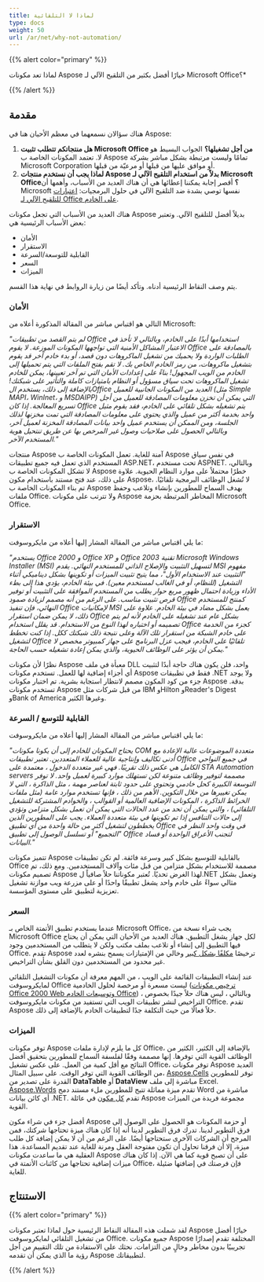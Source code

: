 ```yaml
---
title: لماذا لا التلقائية
type: docs
weight: 50
url: /ar/net/why-not-automation/
---
```


{{% alert color="primary" %}}

لماذا تعد مكونات Aspose خيارًا أفضل بكثير من التلقيح الآلي لـ Microsoft Office؟*

{{% /alert %}}

## **مقدمة**

هناك سؤالان نسمعهما في معظم الأحيان هنا في Aspose:

1. **هل منتجاتكم تتطلب تثبيت Microsoft Office من أجل تشغيلها؟**
   الجواب البسيط هو لا. تعتمد المكونات الخاصة ب Aspose تمامًا وليست مرتبطة بشكل مباشر بشركة Microsoft Corporation أو موافق عليها من قبلها أو مرعيّة من قبلها.
1. **لماذا يجب أن نستخدم منتجات Aspose بدلاً من استخدام التلقيح الآلي لـ Microsoft Office؟**
   أقصر إجابة يمكننا إعطائها هي أن هناك العديد من الأسباب، وأهمها أن Microsoft نفسها توصي بشدة ضد التلقيح الآلي في حلول البرمجيات: [اعتبارات للتلقيح الآلي لـ Office على الخادم](https://support.microsoft.com/en-us/topic/considerations-for-server-side-automation-of-office-48bcfe93-8a89-47f1-0bce-017433ad79e2).

هناك العديد من الأسباب التي تجعل مكونات Aspose بديلاً أفضل للتلقيح الآلي. وتعتبر بعض الأسباب الرئيسية هي:

- الأمان
- الاستقرار
- القابلية للتوسعة/السرعة
- السعر
- الميزات

يتم وصف النقاط الرئيسية أدناه. وتأكد أيضًا من زيارة الروابط في نهاية هذا القسم.

### **الأمان**

التالي هو اقتباس مباشر من المقالة المذكورة أعلاه من Microsoft:

*"لم يتم القصد من تطبيقات Office استخدامها أبدًا على الخادم، وبالتالي لا تأخذ في الاعتبار المشاكل الأمنية التي تواجهها المكونات الموزعة. لا يقوم Office بالمصادقة على الطلبات الواردة ولا يحميك من تشغيل الماكروهات دون قصد، أو بدء خادم آخر قد يقوم بتشغيل ماكروهات، من رمز الخادم الخاص بك. لا تقم بفتح الملفات التي يتم تحميلها إلى الخادم من الويب المجهول! بناءً على إعدادات الأمان التي تم آخر تعيينها، يمكن للخادم تشغيل الماكروهات تحت سياق مسؤول أو النظام بامتيازات كاملة والتأثير على شبكتك! بالإضافة إلى ذلك، يستخدم الOffice العديد من المكونات الجانبية للعميل (مثل Simple MAPI، WinInet، و MSDAIPP) التي يمكن أن تخزن معلومات المصادقة للعميل من أجل تسريع المعالجة. إذا كان Office يتم تشغيله بشكل تلقائي على الخادم، فقد يقوم مثيل واحد بخدمة أكثر من عميل والذي يحتوي على معلومات المصادقة التي تمت مخزنها لذلك الجلسة، ومن الممكن أن يستخدم عميل واحد بيانات المصادقة المخزنة لعميل آخر، وبالتالي الحصول على صلاحيات وصول غير المرخص بها عن طريق تنتحيل هوية المستخدم الآخر."*

منتجات Aspose آمنة للغاية. تعمل المكونات الخاصة ب Aspose في نفس سياق المستخدم الذي تعمل فيه جميع تطبيقات ASP.NET، تحت مستخدم ASPNET. وبالتالي، لا تشكل المكونات الخاصة ب Aspose خطرًا محتملاً على موارد النظام الحيوية. علاوة على ذلك، عند فتح مستند باستخدام مكون Aspose، لا تُشغل الوظائف البرمجية تلقائيًا. تم بناء المكونات الخاصة ب Aspose بهدف السماح للمطورين بإنشاء وتلاعب وحفظ ملفات Office. ولا تترتب على مكونات Aspose المخاطر المرتبطة بحزمة Microsoft Office.

### **الاستقرار**

ما يلي اقتباس مباشر من المقالة المشار إليها أعلاه من مايكروسوفت:

*"يستخدم Office 2000 و Office XP و Office 2003 تقنية Microsoft Windows Installer (MSI) لتسهيل التثبيت والإصلاح الذاتي للمستخدم النهائي. يقدم MSI مفهوم "التثبيت عند الاستخدام الأول"، مما يتيح تثبيت الميزات أو تكوينها بشكل ديناميكي أثناء التشغيل (للنظام، أو في الغالب لمستخدم معين). في بيئة الخادم، يؤدي هذا إلى بطء الأداء وزيادة احتمال ظهور مربع حوار يطلب من المستخدم الموافقة على التثبيت أو توفير قرص تثبيت مناسب. على الرغم من أنه مصمم لزيادة صمود Office كمنتج للمستخدم النهائي، فإن تنفيذ Office لإمكانيات MSI يعمل بشكل مضاد في بيئة الخادم. علاوة على ذلك، لا يمكن ضمان استقرار Office بشكل عام عند تشغيله على الخادم لأنه لم يتم تصميمه أو اختباره لهذا النوع من الاستخدام. قد يقلل استخدام Office كجزء من الخدمة على خادم الشبكة من استقرار تلك الآلة وعلى نتيجة ذلك شبكتك ككل. إذا كنت تخطط لتشغيل Office تلقائيًا على الخادم، فيجب عزل البرنامج على جهاز كمبيوتر مخصص لا يمكن أن يؤثر على الوظائف الحيوية، والذي يمكن إعادة تشغيله حسب الحاجة."*

نظرًا لأن مكونات Aspose معبأة في ملف DLL واحد، فلن يكون هناك حاجة أبدًا لتثبيت أي أجزاء إضافية لها للعمل. تستخدم مكونات Aspose فقط في تطبيقات .NET ولا يوجد جزء من كود المكون مصمم لانتظار استجابة بشرية. تم اختبار مكونات Aspose بدقة. تستخدم مكونات Aspose من قبل شركات مثل IBM وHilton وReader's Digest وBank of America وغيرها الكثير.

### **القابلية للتوسع / السرعة**

ما يلي اقتباس مباشر من المقالة المشار إليها أعلاه من مايكروسوفت:

*"يحتاج المكونان للخادم إلى أن يكونا مكونات COM متعددة الموضوعات عالية الإعادة مع أدنى تكاليف وإنتاجية عالية للعملاء المتعددين. تعتبر تطبيقات Office في جميع النواحي الكامل هي عكس ذلك تقريبًا. فهي غير متعددة الدخول ، معتمدة على STA Automation servers مصممة لتوفير وظائف متنوعة لكن تستهلك موارد كبيرة لعميل واحد. لا توفر التوسعة الكبيرة كحل خادمي وتحتوي على حدود ثابتة لعناصر مهمة ، مثل الذاكرة ، التي لا يمكن تغييرها من خلال التكوين. الأهم من ذلك ، فإنها تستخدم موارد عامة (مثل ملفات الخرائط الذاكرة ، المكونات الإضافية العالمية أو القوالب ، والخوادم المشتركة للتشغيل التلقائي) ، والتي يمكن أن تحد من عدد الحالات التي يمكن أن تعمل بشكل متزامن وتؤدي إلى حالات التنافس إذا تم تكوينها في بيئة متعددة العملاء. يجب على المطورين الذين يخططون لتشغيل أكثر من حالة واحدة من أي تطبيق Office في وقت واحد النظر في "التجميع" أو تسلسل الوصول إلى تطبيق Office لتجنب الأعراق الواحدة أو فساد البيانات."*

تتميز مكونات Aspose بالقابلية للتوسيع بشكل كبير وسرعة فائقة. لم تكن تطبيقات Office مصممة للاستخدام بشكل متزامن من قبل مئات وآلاف المستخدمين. ومع ذلك، تم تصميم مكونات Aspose لهذا الغرض تحديًا. تُعتبر مكوناتنا حلاً صافياً ل.NET وتعمل بشكل مثالي سواءً على خادم واحد يشغل تطبيقًا واحدًا أو على مزرعة ويب موازنة تشغيل تعزيزية لتطبيق على مستوى المؤسسة.

### **السعر**

عندما يستخدم تطبيق الأتمتة الخاص بـ Microsoft Office، يجب شراء نسخة من Microsoft Office لكل جهاز يشغل التطبيق. هناك العديد من الأحيان التي يمكن أن يحتاج فيها التطبيق إلى إنشاء أو تلاعب بملف مكتب ولكن لا يتطلب من المستخدمين وجود Office. تقدم Aspose ترخيصًا [مكلفًا بشكل كبير](https://purchase.aspose.com/buy) وخالي من الإمتيازات يسمح بنشره لعدد غير محدود من المستخدمين دون القلق بشأن التراخيص.

عند إنشاء التطبيقات القائمة على الويب ، من المهم معرفة أن مكونات التشغيل التلقائي لمايكروسوفت Office ليست مسعرة أو مرخصة لحلول الخادمية ([ترخيص مكونات Office 2000 Web وتوسيعات الخادم Office](#)) ، وبالتالي ، ليس هناك حلاً جيدًا بخصوص التراخيص لنشر تطبيقات الويب التي تستفيد من مكونات مايكروسوفت Office. تقدم Aspose حلاً فعالًا من حيث التكلفة جدًا لتطبيقات الخادم بالإضافة إلى ذلك.

### **الميزات**

توفر مكونات Aspose كل ما يلزم لإدارة ملفات Office، بالإضافة إلى الكثير، الكثير من الوظائف القوية التي توفرها. إنها مصممة وفقًا لفلسفة السماح للمطورين بتحقيق أفضل النتائج مع أقل كمية من العمل. على عكس تشغيل Office، توفر مكونات Aspose العديد من الوظائف القوية التي توفر الوقت. على سبيل المثال، [Aspose.Cells](https://products.aspose.com/cells/) توفر للمطورين القدرة على تصدير من **DataTable** أو **DataView** مباشرة إلى ملف Excel. [Aspose.Words](https://products.aspose.com/words/) تقدم ميزة مماثلة تتيح للمطورين ملء مستند دمج Word مباشرة من أي كائن بيانات .NET. تقدم [كل مكون](https://products.aspose.com/total/) في عائلة Aspose مجموعة فريدة من الميزات القوية.

أفضل جزء في شراء مكون Aspose أو حزمة المكونات هو الحصول على الوصول إلى فرق التطوير لدينا. تدرك فرق التطوير لدينا أنه إذا كان هناك ميزة تحتاجها شركتك، فمن المرجح أن الشركات الأخرى ستحتاجها أيضًا. على الرغم من أن لا يمكن إضافة كل طلب ميزة، إلا أن فرقنا تحاول أن تكون مفتوحة العقل ومرنة للغاية عند تقديم المساعدة. هذا العقلية هي ما ساعدت مكونات Aspose على أن تصبح قوية كما هي الآن. إذا كان هناك ميزات إضافية تحتاجها من كائنات الأتمتة في Office، فإن فرصتك في إضافتها ضئيلة للغاية.

## **الاستنتاج**

{{% alert color="primary" %}}

لقد شملت هذه المقالة النقاط الرئيسية حول لماذا تعتبر مكونات Aspose خيارًا أفضل من تشغيل التلقائي لمايكروسوفت Office. جميع مكونات Aspose المختلفة تقدم إصدارًا تجريبيًا بدون مخاطر وخالٍ من التزامات. نحثك على الاستفادة من تلك التقييم من أجل رؤية ما الذي يمكن أن تقدمه Aspose لتطبيقاتك.


{{% /alert %}}
